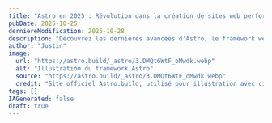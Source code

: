 ```yaml
---
title: "Astro en 2025 : Révolution dans la création de sites web performants"
pubDate: 2025-10-25
derniereModification: 2025-10-28
description: "Découvrez les dernières avancées d'Astro, le framework web qui transforme la création de sites statiques avec une performance inégalée."
author: "Justin"
image:
  url: "https://astro.build/_astro/3.DMQt6WtF_oMwdk.webp"
  alt: "Illustration du framework Astro"
  source: "https://astro.build/_astro/3.DMQt6WtF_oMwdk.webp"
  credit: "Site officiel Astro.build, utilisé pour illustration avec citation"
tags: []
IAGenerated: false
draft: true
---
```

